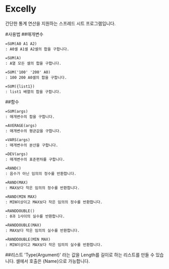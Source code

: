 # Excelly
간단한 통계 연산을 지원하는 스프레드 시트 프로그램입니다.


#사용법
##매개변수

    =SUM(A0 A1 A2)
    : A0셀 A1셀 A2셀의 합을 구합니다.

    =SUM(A)
    : A열 모든 셀의 합을 구합니다.

    =SUM('100' '200' A0)
    : 100 200 A0셀의 합을 구합니다.

    =SUM({list1})
    : list1 배열의 합을 구합니다.

##함수

    =SUM(args)
    : 매개변수의 합을 구합니다.

    =AVERAGE(args)
    : 매개변수의 평균값을 구합니다.

    =VARS(args)
    : 매개변수의 분산을 구합니다.

    =DEV(args)
    : 매개변수의 표준편차를 구합니다.

    =RAND()
    : 음수가 아닌 임의의 정수를 반환합니다.

    =RAND(MAX)
    : MAX보다 작은 임의의 정수를 반환합니다.

    =RAND(MIN MAX)
    : MIN이상이고 MAX보다 작은 임의의 정수를 반환합니다.

    =RANDDOUBLE()
    : 0과 1사이의 실수를 반환합니다.

    =RANDDOUBLE(MAX)
    : MAX보다 작은 임의의 실수를 반환합니다.

    =RANDDOUBLE(MIN MAX)
    : MIN이상이고 MAX보다 작은 임의의 실수를 반환합니다.

##리스트
'Type(Argument)' 라는 값을 Length를 길이로 하는 리스트를 만들 수 있습니다.
셀에서 호출은 {Name}으로 가능합니다.
